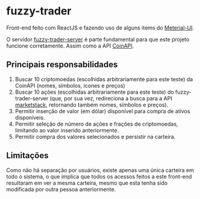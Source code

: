 # fuzzy-trader

Front-end feito com ReactJS e fazendo uso de alguns items do [Meterial-UI](https://material-ui.com/).

O servidor [fuzzy-trader-server](https://github.com/miguelriosoliveira/fuzzy-trader-server) é parte fundamental para que este projeto funcione corretamente. Assim como a API [CoinAPI](https://www.coinapi.io/).

## Principais responsabilidades

1. Buscar 10 criptomoedas (escolhidas arbitrariamente para este teste) da CoinAPI (nomes, símbolos, ícones e preços)
1. Buscar 10 ações (escolhidas arbitrariamente para este teste) do fuzzy-trader-server (que, por sua vez, redireciona a busca para a API [marketstack](https://marketstack.com/), retornando também nomes, símbolos e preços).
1. Permitir inserção de valor (em dólar) disponível para compra de ativos disponíveis.
1. Permitir seleção de número de ações e frações de criptomoedas, limitando ao valor inserido anteriormente.
1. Permitir compra dos valores selecionados e persistir na carteira.

## Limitações

Como não há separação por usuários, existe apenas uma única carteira em todo o sistema, o que implica que todos os acessos feitos a este front-end resultaram em ver a mesma carteira, mesmo que esta tenha sido modificada por outra pessoa anteriormente.
